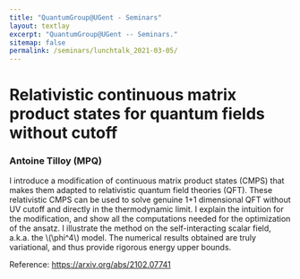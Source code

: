 ```yaml
---
title: "QuantumGroup@UGent - Seminars"
layout: textlay
excerpt: "QuantumGroup@UGent -- Seminars."
sitemap: false
permalink: /seminars/lunchtalk_2021-03-05/
---
```


# Relativistic continuous matrix product states for quantum fields without cutoff
### Antoine Tilloy (MPQ)
I introduce a modification of continuous matrix product states (CMPS) that makes them adapted to relativistic quantum field theories (QFT). These relativistic CMPS can be used to solve genuine 1+1 dimensional QFT without UV cutoff and directly in the thermodynamic limit. I explain the intuition for the modification, and show all the computations needed for the optimization of the ansatz. I illustrate the method on the self-interacting scalar field, a.k.a. the \\(\\phi^4\\) model. The numerical results obtained are truly variational, and thus provide rigorous energy upper bounds.


Reference: https://arxiv.org/abs/2102.07741

